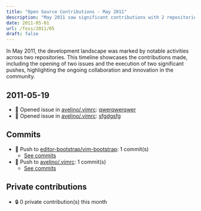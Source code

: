 ```yaml
---
title: "Open Source Contributions - May 2011"
description: "May 2011 saw significant contributions with 2 repositories, 2 issues opened, and 2 pushes, reflecting active collaboration in the developer community."
date: 2011-05-01
url: /foss/2011/05
draft: false
---
```


In May 2011, the development landscape was marked by notable activities across two repositories. This timeline showcases the contributions made, including the opening of two issues and the execution of two significant pushes, highlighting the ongoing collaboration and innovation in the community.

## 2011-05-19

- 🐛 Opened issue in [avelino/.vimrc](https://github.com/avelino/.vimrc): [qwerqwerqwer](https://github.com/avelino/.vimrc/issues/3)
- 🐛 Opened issue in [avelino/.vimrc](https://github.com/avelino/.vimrc): [sfgdgsfg](https://github.com/avelino/.vimrc/issues/2)

## Commits

- 🔨 Push to [editor-bootstrap/vim-bootstrap](https://github.com/editor-bootstrap/vim-bootstrap): 1 commit(s)
  - [See commits](https://github.com/editor-bootstrap/vim-bootstrap/commits?author=avelino&since=2011-05-01T00:00:00Z&until=2011-05-31T23:59:59Z)
- 🔨 Push to [avelino/.vimrc](https://github.com/avelino/.vimrc): 1 commit(s)
  - [See commits](https://github.com/avelino/.vimrc/commits?author=avelino&since=2011-05-01T00:00:00Z&until=2011-05-31T23:59:59Z)

## Private contributions

- 🔒 0 private contribution(s) this month

